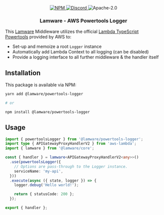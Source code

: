 <div align="center">
  <a href="https://www.npmjs.com/package/@lamware/powertools-logger" target="_blank">
    <img src="https://img.shields.io/npm/v/@lamware/powertools-logger?style=flat-square" alt="NPM" />
  </a>
  <a href="https://discord.gg/XMrHXtN" target="_blank">
    <img src="https://img.shields.io/discord/123906549860139008?color=7289DA&label=discord&logo=discord&logoColor=FFFFFF&style=flat-square" alt="Discord" />
  </a>
  <img src="https://img.shields.io/npm/l/@lamware/powertools-logger?style=flat-square" alt="Apache-2.0" />
  <h3>Lamware - AWS Powertools Logger</h3>
</div>

This [Lamware](https://github.com/evilkiwi/lamware) Middleware utilizes the official [Lambda TypeScript Powertools](https://awslabs.github.io/aws-lambda-powertools-typescript/latest/core/logger/) provided by AWS to:

- Set-up and memoize a root `Logger` instance
- Automatically add Lambda Context to all logging (can be disabled)
- Provide a logging interface to all further middleware & the handler itself

## Installation

This package is available via NPM:

```bash
yarn add @lamware/powertools-logger

# or

npm install @lamware/powertools-logger
```

## Usage

```typescript
import { powertoolsLogger } from '@lamware/powertools-logger';
import type { APIGatewayProxyHandlerV2 } from 'aws-lambda';
import { lamware } from '@lamware/core';

const { handler } = lamware<APIGatewayProxyHandlerV2<any>>()
  .use(powertoolsLogger({
    // Options are pass-through to the Logger instance.
    serviceName: 'my-api',
  }))
  .execute(async ({ state, logger }) => {
    logger.debug('Hello world!');

    return { statusCode: 200 };
  });

export { handler };
```
